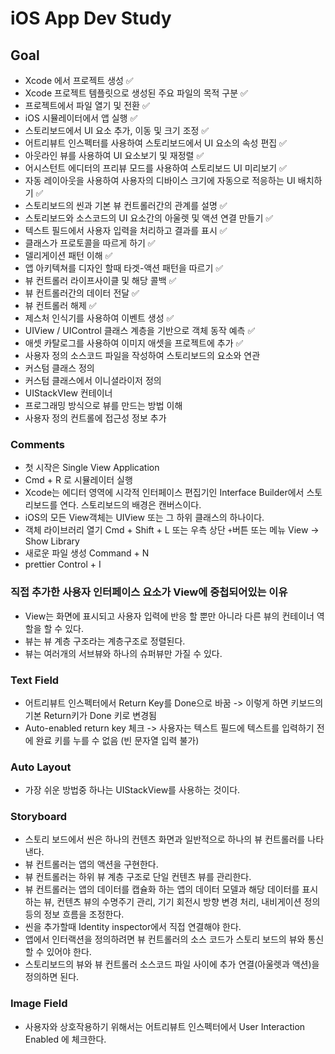 #  iOS App Dev Study

##  Goal
- Xcode 에서 프로젝트 생성 ✅
- Xcode 프로젝트 템플릿으로 생성된 주요 파일의 목적 구분 ✅
- 프로젝트에서 파일 열기 및 전환 ✅
- iOS 시뮬레이터에서 앱 실행  ✅
- 스토리보드에서 UI 요소 추가, 이동 및 크기 조정 ✅
- 어트리뷰트 인스펙터를 사용하여 스토리보드에서 UI 요소의 속성 편집  ✅
- 아웃라인 뷰를 사용하여 UI 요소보기 및 재정렬  ✅
- 어시스턴트 에디터의 프리뷰 모드를 사용하여 스토리보드 UI 미리보기  ✅
- 자동 레이아웃을 사용하여 사용자의 디바이스 크기에 자동으로 적응하는 UI 배치하기 ✅
- 스토리보드의 씬과 기본 뷰 컨트롤러간의 관계를 설명 ✅
- 스토리보드와 소스코드의 UI 요소간의 아울렛 및 액션 연결 만들기 ✅
- 텍스트 필드에서 사용자 입력을 처리하고 결과를 표시 ✅
- 클래스가 프로토콜을 따르게 하기 ✅
- 델리게이션 패턴 이해 ✅
- 앱 아키텍쳐를 디자인 할때 타겟-액션 패턴을 따르기 ✅
- 뷰 컨트롤러 라이프사이클 및 해당 콜백 ✅
- 뷰 컨트롤러간의 데이터 전달 ✅
- 뷰 컨트롤러 해제 ✅
- 제스처 인식기를 사용하여 이벤트 생성 ✅
- UIView / UIControl 클래스 계층을 기반으로 객체 동작 예측 ✅
- 애셋 카탈로그를 사용하여 이미지 애셋을 프로젝트에 추가 ✅
- 사용자 정의 소스코드 파일을 작성하여 스토리보드의 요소와 연관
- 커스텀 클래스 정의
- 커스텀 클래스에서 이니셜라이저 정의
- UIStackVIew 컨테이너
- 프로그래밍 방식으로 뷰를 만드는 방법 이해
- 사용자 정의 컨트롤에 접근성 정보 추가


### Comments

- 첫 시작은 Single View Application
- Cmd + R 로 시뮬레이터 실행
- Xcode는 에디터 영역에 시각적 인터페이스 편집기인 Interface Builder에서 스토리보드를 연다. 스토리보드의 배경은 캔버스이다. 
- iOS의 모든 View객체는 UIView 또는 그 하위 클래스의 하나이다.
- 객체 라이브러리 열기 Cmd + Shift + L 또는 우측 상단 `+`버튼 또는 메뉴 View -> Show Library
- 새로운 파일 생성 Command + N
- prettier Control + I

### 직접 추가한 사용자 인터페이스 요소가 View에 중첩되어있는 이유
- View는 화면에 표시되고 사용자 입력에 반응 할 뿐만 아니라 다른 뷰의 컨테이너 역할을 할 수 있다.
- 뷰는 뷰 계층 구조라는 계층구조로 정렬된다.
- 뷰는 여러개의 서브뷰와 하나의 슈퍼뷰만 가질 수 있다.

### Text Field
- 어트리뷰트 인스펙터에서 Return Key를 Done으로 바꿈 -> 이렇게 하면 키보드의 기본 Return키가 Done 키로 변경됨
- Auto-enabled return key 체크 -> 사용자는 텍스트 필드에 텍스트를 입력하기 전에 완료 키를 누를 수 없음 (빈 문자열 입력 불가)

### Auto Layout
- 가장 쉬운 방법중 하나는 UIStackView를 사용하는 것이다.

### Storyboard
- 스토리 보드에서 씬은 하나의 컨텐츠 화면과 일반적으로 하나의 뷰 컨트롤러를 나타낸다.
- 뷰 컨트롤러는 앱의 액션을 구현한다.
- 뷰 컨트롤러는 하위 뷰 계층 구조로 단일 컨텐츠 뷰를 관리한다.
- 뷰 컨트롤러는 앱의 데이터를 캡슐화 하는 앱의 데이터 모델과 해당 데이터를 표시하는 뷰, 컨텐츠 뷰의 수명주기 관리, 기기 회전시 방향 변경 처리, 내비게이션 정의 등의 정보 흐름을 조정한다.
- 씬을 추가할때 Identity inspector에서 직접 연결해야 한다.
- 앱에서 인터랙션을 정의하려면 뷰 컨트롤러의 소스 코드가 스토리 보드의 뷰와 통신 할 수 있어야 한다.
- 스토리보드의 뷰와 뷰 컨트롤러 소스코드 파일 사이에 추가 연결(아울렛과 액션)을 정의하면 된다.

### Image Field

- 사용자와 상호작용하기 위해서는 어트리뷰트 인스펙터에서  User Interaction Enabled 에 체크한다.

